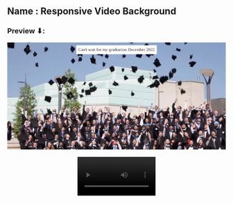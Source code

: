 ## Name : Responsive Video Background

### Preview ⬇:

![Output Preview](./output/outputpreview.png)

<div align="center"> 
<video src='./output/outputpreview.webm' width=180/>
</div>

